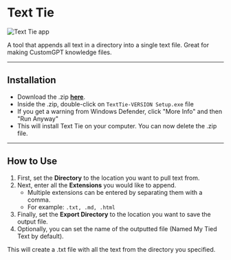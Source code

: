# Text Tie

![Text Tie app](https://i.imgur.com/6JtGLyQ.png)

A tool that appends all text in a directory into a single text file. 
Great for making CustomGPT knowledge files.

---
## Installation

- Download the .zip **[here](https://github.com/JackaPacka/Text-Tie/releases/tag/Release)**.
- Inside the .zip, double-click on `TextTie-VERSION Setup.exe` file
- If you get a warning from Windows Defender, click "More Info" and then "Run Anyway"
- This will install Text Tie on your computer. You can now delete the .zip file.

---
## How to Use

1. First, set the **Directory** to the location you want to pull text from.
2. Next, enter all the **Extensions** you would like to append.
   - Multiple extensions can be entered by separating them with a comma.
   - For example: `.txt, .md, .html`
3. Finally, set the **Export Directory** to the location you want to save the output file.
4. Optionally, you can set the name of the outputted file (Named My Tied Text by default).

This will create a .txt file with all the text from the directory you specified.
